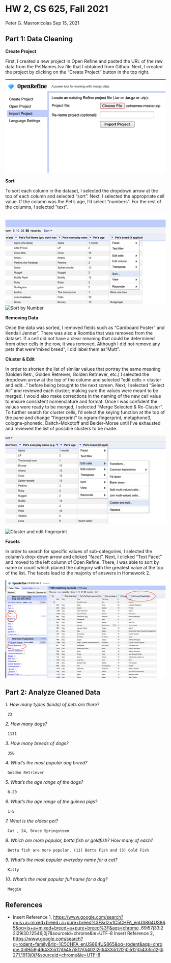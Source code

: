HW 2, CS 625, Fall 2021
================
Peter G. Mavronicolas
Sep 15, 2021

## Part 1: Data Cleaning

**Create Project**

First, I created a new project in Open Refine and pasted the URL of the
raw data from the PetNames.tsv file that I obtained from Github. Next, I
created the project by clicking on the “Create Project” button in the
top right.

![Create Project](Screen%20Shot%202021-09-15%20at%2011.53.22%20AM.png)

**Sort**

To sort each column in the dataset, I selected the dropdown arrow at the
top of each column and selected “sort”. Next, I selected the appropriate
cell value. If the column was the Pet’s age, I’d select “numbers”. For
the rest of the columns, I selected “text”.

![Sort](Screen%20Shot%202021-09-15%20at%2012.06.32%20PM.png) ![Sort by
Number](Screen%20Shot%202021-09-16%20at%207.12.46%20PM.png)

**Removing Data**

Once the data was sorted, I removed fields such as “Cardboard Poster”
and Kendall Jenner“. There was also a Roomba that was removed from the
dataset. If a cell did not have a clear meaning that could be determined
from other cells in the row, it was removed. Although I did not remove
any pets that were”mixed breed“, I did label them as”Mutt".

**Cluster & Edit**

In order to shorten the list of similar values that portray the same
meaning (Golden Retr., Golden Retreiver, Golden Retriever, etc.) I
selected the dropdown arrow at the top of the column and selected “edit
cells &gt; cluster and edit…” before being brought to the next screen.
Next, I selected “Select All” and reviewed each cluster; making sure the
values were meant to be merged. I would also make corrections in the
naming of the new cell value to ensure consistent nomenclature and
format. Once I was confident the values were ready to be merged, I
selected “Merge Selected & Re-Cluster”. To further search for cluster
cells, I’d select the keying function at the top of the pane and change
“fingerprint” to ngram-fingerprint, metaphone3, cologne-phonetic,
Daitch-Mokotoff and Beider-Morse until I’ve exhausted and reviewed the
list of possible clusters to be made.

![Cluster and edit](Screen%20Shot%202021-09-15%20at%2012.06.59%20PM.png)

![Cluster and edit
fingerprint](Screen%20Shot%202021-09-15%20at%2012.09.41%20PM.png)

**Facets**

In order to search for specific values of sub-categories, I selected the
column’s drop-down arrow and clicked “facet”. Next, I clicked “Text
Facet” and moved to the left column of Open Refine. There, I was able to
sort by name or count which placed the category with the greatest value
at the top of the list. The facets lead to the majority of answers in
Homework 2.

![Facets](Screen%20Shot%202021-09-16%20at%207.10.01%20PM.png)

## Part 2: Analyze Cleaned Data

*1. How many types (kinds) of pets are there?*

     23

*2. How many dogs?*

     1131

*3. How many breeds of dogs?*

     358

*4. What’s the most popular dog breed?*

     Golden Retriever

*5. What’s the age range of the dogs?*

     0-20

*6. What’s the age range of the guinea pigs?*

     1-5

*7. What is the oldest pet?*

     Cat , 24, Bruce Springsteen 

*8. Which are more popular, betta fish or goldfish? How many of each?*

     Betta fish are more popular. (11) Betta Fish and (3) Gold Fish

*9. What’s the most popular everyday name for a cat?*

     Kitty

*10. What’s the most popular full name for a dog?*

     Maggie

## References

-   Insert Reference 1,
    <https://www.google.com/search?q=is+a+mixed+breed+a+pure+breed%3F&rlz=1C5CHFA_enUS864US865&oq=is+a+mixed+breed+a+pure+breed%3F&aqs=chrome>..69i57j33i22i29i30.12546j0j7&sourceid=chrome&ie=UTF-8
    Insert Reference 2,
    <https://www.google.com/search?q=rodent+family&rlz=1C5CHFA_enUS864US865&oq=rodent&aqs=chrome.0.69i59j46i433i512j0i457i512j0i402l2j0i433i512l2j0i512j0i433i512j0i271.1913j0j7&sourceid=chrome&ie=UTF-8>
 
